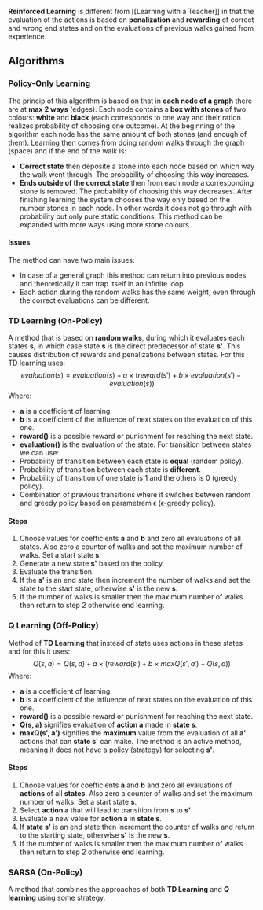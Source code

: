 **Reinforced Learning** is different from [[Learning with a Teacher]] in that the evaluation of the actions is based on **penalization** and **rewarding** of correct and wrong end states and on the evaluations of previous walks gained from experience.
## Algorithms
### Policy-Only Learning
The princip of this algorithm is based on that in **each node of a graph** there are at **max 2 ways** (edges). Each node contains a **box with stones** of two colours: **white** and **black** (each corresponds to one way and their ration realizes probability of choosing one outcome). At the beginning of the algorithm each node has the same amount of both stones (and enough of them). Learning then comes from doing random walks through the graph (space) and if the end of the walk is:
- **Correct state** then deposite a stone into each node based on which way the walk went through. The probability of choosing this way increases.
- **Ends outside of the correct state** then from each node a corresponding stone is removed. The probability of choosing this way decreases.
After finishing learning the system chooses the way only based on the number stones in each node. In other words it does not go through with probability but only pure static conditions. This method can be expanded with more ways using more stone colours.
#### Issues
The method can have two main issues:
- In case of a general graph this method can return into previous nodes and theoretically it can trap itself in an infinite loop.
- Each action during the random walks has the same weight, even through the correct evaluations can be different.
### TD Learning (On-Policy)
A method that is based on **random walks**, during which it evaluates each states **s**, in which case state **s** is the direct predecessor of state **s'**. This causes distribution of rewards and penalizations between states. For this TD learning uses:
$$
evaluation(s) = evaluation(s) + a \times (reward(s') + b \times evaluation(s') - evaluation(s))
$$
Where:
- **a** is a coefficient of learning.
- **b** is a coefficient of the influence of next states on the evaluation of this one.
- **reward()** is a possible reward or punishment for reaching the next state.
- **evaluation()** is the evaluation of the state.
For transition between states we can use:
- Probability of transition between each state is **equal** (random policy).
- Probability of transition between each state is **different**.
- Probability of transition of one state is 1 and the others is 0 (greedy policy).
- Combination of previous transitions where it switches between random and greedy policy based on parametrem ϵ (ϵ-greedy policy).
#### Steps
1. Choose values for coefficients **a** and **b** and zero all evaluations of all states. Also zero a counter of walks and set the maximum number of walks. Set a start state **s**. 
2. Generate a new state **s'** based on the policy.
3. Evaluate the transition.
4. If the **s'** is an end state then increment the number of walks and set the state to the start state, otherwise **s'** is the new **s**.
5. If the number of walks is smaller then the maximum number of walks then return to step 2 otherwise end learning.

### Q Learning (Off-Policy)
Method of **TD Learning** that instead of state uses actions in these states and for this it uses:  
$$
Q(s,a) = Q(s,a) + a \times (reward(s') + b \times maxQ(s',a') - Q(s,a))
$$
Where:
- **a** is a coefficient of learning.
- **b** is a coefficient of the influence of next states on the evaluation of this one.
- **reward()** is a possible reward or punishment for reaching the next state.
- **Q(s, a)** signifies evaluation of **action a** made in **state s**.
- **maxQ(s', a')** signifies the **maximum** value from the evaluation of all **a'** actions that can **state s'** can make.
The method is an active method, meaning it does not have a policy (strategy) for selecting **s'**.
#### Steps
1. Choose values for coefficients **a** and **b** and zero all evaluations of **actions** of all **states**. Also zero a counter of walks and set the maximum number of walks. Set a start state **s**. 
2. Select **action a** that will lead to transition from **s** to **s'**.
3. Evaluate a new value for **action a** in **state s**.
4. If **state s'** is an end state then increment the counter of walks and return to the starting state, otherwise **s'** is the new **s**.
5. If the number of walks is smaller then the maximum number of walks then return to step 2 otherwise end learning.
### SARSA (On-Policy)
A method that combines the approaches of both **TD Learning** and **Q learning** using some strategy. 